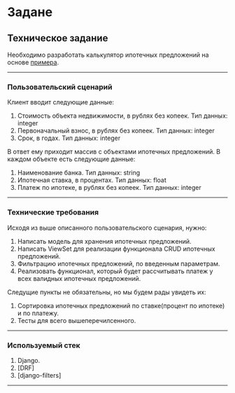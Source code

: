 # Задане

## Техническое задание

Необходимо разработать калькулятор ипотечных предложений на основе [примера](https://www.sravni.ru/ipoteka/?mortgagePurpose=1&creditAmount=11849421&initialAmount=1500000&mortgageTerm=120).

----

### Пользовательский сценарий
Клиент вводит следующие данные:
1. Стоимость объекта недвижимости, в рублях без копеек. Тип данных: integer
2. Первоначальный взнос, в рублях без копеек. Тип данных: integer
3. Срок, в годах. Тип данных: integer

В ответ ему приходит массив с объектами ипотечных предложений. В каждом объекте есть следующие данные:
1. Наименование банка. Тип данных: string
2. Ипотечная ставка, в процентах. Тип данных: float
3. Платеж по ипотеке, в рублях без копеек.  Тип данных: integer

----

### Технические требования
Исходя из выше описанного пользовательского сценария, нужно:
1. Написать модель для хранения ипотечных предложений.
2. Написать ViewSet для реализации функционала CRUD ипотечных предложений.
3. Фильтрацию ипотечных предложений, по введенным параметрам.
4. Реализовать функционал, который будет рассчитывать платеж у всех валидных ипотечных предложений.

Следущие пункты не обязательны, но мы будем рады увидеть их:
1. Сортировка ипотечных предложений по ставке(процент по ипотеке) и по платежу. 
2. Тесты для всего вышеперечилсенного.

----

### Используемый стек
1) Django.
2) [DRF]
3) [django-filters]

----
